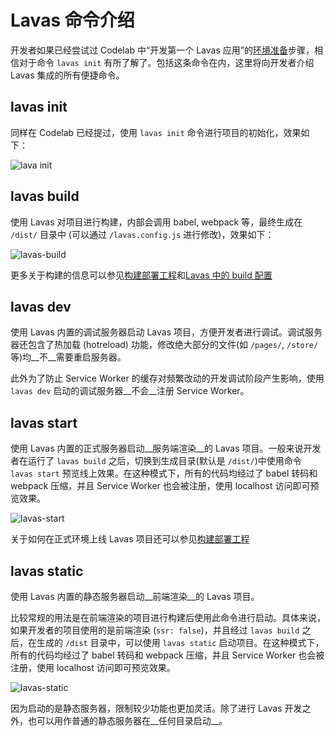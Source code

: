 # Lavas 命令介绍

开发者如果已经尝试过 Codelab 中“开发第一个 Lavas 应用”的[环境准备](/codelab/get-started/prepare)步骤，相信对于命令 `lavas init` 有所了解了。包括这条命令在内，这里将向开发者介绍 Lavas 集成的所有便捷命令。

## lavas init

同样在 Codelab 已经提过，使用 `lavas init` 命令进行项目的初始化，效果如下：

![lava init](https://boscdn.baidu.com/assets/lavas/codelab/lavas-init-3.png)

## lavas build

使用 Lavas 对项目进行构建，内部会调用 babel, webpack 等，最终生成在 `/dist/` 目录中 (可以通过 `/lavas.config.js` 进行修改)，效果如下：

![lavas-build](https://boscdn.baidu.com/assets/lavas/codelab/lavas-build-2.png)

更多关于构建的信息可以参见[构建部署工程](/guide/v2/basic/build)和[Lavas 中的 build 配置](/guide/v2/advanced/build)

## lavas dev

使用 Lavas 内置的调试服务器启动 Lavas 项目，方便开发者进行调试。调试服务器还包含了热加载 (hotreload) 功能，修改绝大部分的文件(如 `/pages/`, `/store/` 等)均__不__需要重启服务器。

此外为了防止 Service Worker 的缓存对频繁改动的开发调试阶段产生影响，使用 `lavas dev` 启动的调试服务器__不会__注册 Service Worker。

## lavas start

使用 Lavas 内置的正式服务器启动__服务端渲染__的 Lavas 项目。一般来说开发者在运行了 `lavas build` 之后，切换到生成目录(默认是 `/dist/`)中使用命令 `lavas start` 预览线上效果。在这种模式下，所有的代码均经过了 babel 转码和 webpack 压缩，并且 Service Worker 也会被注册，使用 localhost 访问即可预览效果。

![lavas-start](https://boscdn.baidu.com/assets/lavas/codelab/lavas-start-2.png)

关于如何在正式环境上线 Lavas 项目还可以参见[构建部署工程](/guide/v2/basic/build)

## lavas static

使用 Lavas 内置的静态服务器启动__前端渲染__的 Lavas 项目。

比较常规的用法是在前端渲染的项目进行构建后使用此命令进行启动。具体来说，如果开发者的项目使用的是前端渲染 (`ssr: false`)，并且经过 `lavas build` 之后，在生成的 `/dist` 目录中，可以使用 `lavas static` 启动项目。在这种模式下，所有的代码均经过了 babel 转码和 webpack 压缩，并且 Service Worker 也会被注册，使用 localhost 访问即可预览效果。

![lavas-static](https://boscdn.baidu.com/assets/lavas/codelab/lavas-static.png)

因为启动的是静态服务器，限制较少功能也更加灵活。除了进行 Lavas 开发之外，也可以用作普通的静态服务器在__任何目录启动__。
